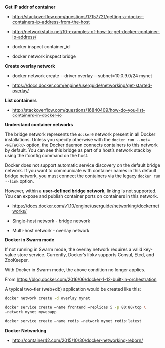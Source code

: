 **Get IP addr of container**

- http://stackoverflow.com/questions/17157721/getting-a-docker-containers-ip-address-from-the-host

- http://networkstatic.net/10-examples-of-how-to-get-docker-container-ip-address/

- docker inspect container_id

- docker network inspect bridge

**Create overlay network**

- docker network create --driver overlay --subnet=10.0.9.0/24 mynet

- https://docs.docker.com/engine/userguide/networking/get-started-overlay/

**List containers**

- http://stackoverflow.com/questions/16840409/how-do-you-list-containers-in-docker-io

**Understand container networks**

The bridge network represents the ```docker0``` network present in all Docker installations. Unless you specify otherwise with the ```docker run --net=<NETWORK>``` option, the Docker daemon connects containers to this network by default. You can see this bridge as part of a host’s network stack by using the ifconfig command on the host.

Docker does not support automatic service discovery on the default bridge network. If you want to communicate with container names in this default bridge network, you must connect the containers via the legacy ```docker run --link``` option.

However, within a **user-defined bridge network**, linking is not supported. You can expose and publish container ports on containers in this network. 

- https://docs.docker.com/v1.10/engine/userguide/networking/dockernetworks/

- Single-host network - bridge network
- Multi-host network - overlay network

**Docker in Swarm mode**

If not running in Swarm mode, the overlay network requires a valid key-value store service. Currently, Docker’s libkv supports Consul, Etcd, and ZooKeeper.

With Docker in Swarm mode, the above condition no longer applies.

From https://blog.docker.com/2016/06/docker-1-12-built-in-orchestration

A typical two-tier (web+db) application would be created like this:

```sh
docker network create -d overlay mynet

docker service create –name frontend –replicas 5 -p 80:80/tcp \
–network mynet mywebapp

docker service create –name redis –network mynet redis:latest
```

**Docker Networking**

- http://container42.com/2015/10/30/docker-networking-reborn/






